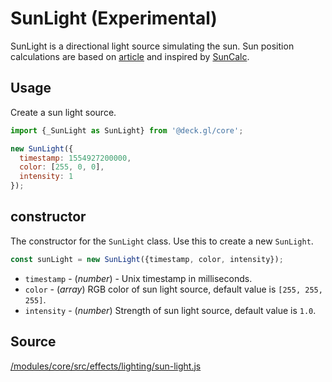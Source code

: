 # SunLight (Experimental)

SunLight is a directional light source simulating the sun. Sun position calculations are based on [article](http://aa.quae.nl/en/reken/zonpositie.html) and inspired by [SunCalc](https://www.npmjs.com/package/suncalc). 

## Usage 

Create a sun light source.

```js
import {_SunLight as SunLight} from '@deck.gl/core';

new SunLight({
  timestamp: 1554927200000, 
  color: [255, 0, 0],
  intensity: 1
});
```

## constructor

The constructor for the `SunLight` class. Use this to create a new `SunLight`.

```js
const sunLight = new SunLight({timestamp, color, intensity});
```

* `timestamp` - (*number*) - Unix timestamp in milliseconds.
* `color` - (*array*)  RGB color of sun light source, default value is `[255, 255, 255]`.
* `intensity` - (*number*) Strength of sun light source, default value is `1.0`.

## Source

[/modules/core/src/effects/lighting/sun-light.js](https://github.com/uber/deck.gl/tree/8.1-release/modules/core/src/effects/lighting/sun-light.js)
